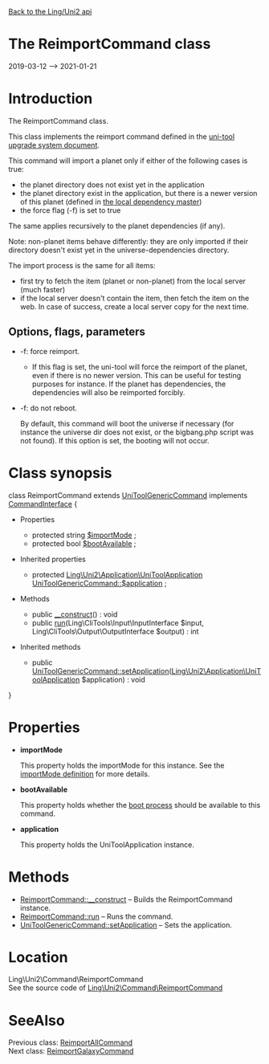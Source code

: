 [Back to the Ling/Uni2 api](https://github.com/lingtalfi/Uni2/blob/master/doc/api/Ling/Uni2.md)



The ReimportCommand class
================
2019-03-12 --> 2021-01-21






Introduction
============

The ReimportCommand class.

This class implements the reimport command defined in the [uni-tool upgrade system document](https://github.com/lingtalfi/Uni2/blob/master/README.md#the-upgrade-system).


This command will import a planet only if either of the following cases is true:

- the planet directory does not exist yet in the application
- the planet directory exist in the application, but there is a newer version of this planet (defined in [the local dependency master](https://github.com/lingtalfi/Uni2/blob/master/README.md#the-dependency-master-file))
- the force flag (-f) is set to true

The same applies recursively to the planet dependencies (if any).

Note: non-planet items behave differently: they are only imported if their directory doesn't exist yet in the universe-dependencies directory.



The import process is the same for all items:
- first try to fetch the item (planet or non-planet) from the local server (much faster)
- if the local server doesn't contain the item, then fetch the item on the web. In case of success, create a local server copy for the next time.




Options, flags, parameters
-----------
- -f: force reimport.

     - If this flag is set, the uni-tool will force the reimport of the planet, even if there is no newer version.
         This can be useful for testing purposes for instance.
         If the planet has dependencies, the dependencies will also be reimported forcibly.

- -f: do not reboot.

     By default, this command will boot the universe if necessary (for instance the universe dir does not exist, or the bigbang.php script was not found).
     If this option is set, the booting will not occur.



Class synopsis
==============


class <span class="pl-k">ReimportCommand</span> extends [UniToolGenericCommand](https://github.com/lingtalfi/Uni2/blob/master/doc/api/Ling/Uni2/Command/UniToolGenericCommand.md) implements [CommandInterface](https://github.com/lingtalfi/CliTools/blob/master/doc/api/Ling/CliTools/Command/CommandInterface.md) {

- Properties
    - protected string [$importMode](#property-importMode) ;
    - protected bool [$bootAvailable](#property-bootAvailable) ;

- Inherited properties
    - protected [Ling\Uni2\Application\UniToolApplication](https://github.com/lingtalfi/Uni2/blob/master/doc/api/Ling/Uni2/Application/UniToolApplication.md) [UniToolGenericCommand::$application](#property-application) ;

- Methods
    - public [__construct](https://github.com/lingtalfi/Uni2/blob/master/doc/api/Ling/Uni2/Command/ReimportCommand/__construct.md)() : void
    - public [run](https://github.com/lingtalfi/Uni2/blob/master/doc/api/Ling/Uni2/Command/ReimportCommand/run.md)(Ling\CliTools\Input\InputInterface $input, Ling\CliTools\Output\OutputInterface $output) : int

- Inherited methods
    - public [UniToolGenericCommand::setApplication](https://github.com/lingtalfi/Uni2/blob/master/doc/api/Ling/Uni2/Command/UniToolGenericCommand/setApplication.md)([Ling\Uni2\Application\UniToolApplication](https://github.com/lingtalfi/Uni2/blob/master/doc/api/Ling/Uni2/Application/UniToolApplication.md) $application) : void

}




Properties
=============

- <span id="property-importMode"><b>importMode</b></span>

    This property holds the importMode for this instance.
    See the [importMode definition](https://github.com/lingtalfi/Uni2/blob/master/doc/pages/import-mode.md) for more details.
    
    

- <span id="property-bootAvailable"><b>bootAvailable</b></span>

    This property holds whether the [boot process](https://github.com/lingtalfi/Uni2/blob/master/doc/api/Ling/Uni2/Application/UniToolApplication/bootUniverse.md) should be available to this command.
    
    

- <span id="property-application"><b>application</b></span>

    This property holds the UniToolApplication instance.
    
    



Methods
==============

- [ReimportCommand::__construct](https://github.com/lingtalfi/Uni2/blob/master/doc/api/Ling/Uni2/Command/ReimportCommand/__construct.md) &ndash; Builds the ReimportCommand instance.
- [ReimportCommand::run](https://github.com/lingtalfi/Uni2/blob/master/doc/api/Ling/Uni2/Command/ReimportCommand/run.md) &ndash; Runs the command.
- [UniToolGenericCommand::setApplication](https://github.com/lingtalfi/Uni2/blob/master/doc/api/Ling/Uni2/Command/UniToolGenericCommand/setApplication.md) &ndash; Sets the application.





Location
=============
Ling\Uni2\Command\ReimportCommand<br>
See the source code of [Ling\Uni2\Command\ReimportCommand](https://github.com/lingtalfi/Uni2/blob/master/Command/ReimportCommand.php)



SeeAlso
==============
Previous class: [ReimportAllCommand](https://github.com/lingtalfi/Uni2/blob/master/doc/api/Ling/Uni2/Command/ReimportAllCommand.md)<br>Next class: [ReimportGalaxyCommand](https://github.com/lingtalfi/Uni2/blob/master/doc/api/Ling/Uni2/Command/ReimportGalaxyCommand.md)<br>
